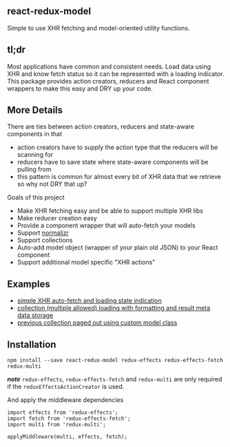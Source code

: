 react-redux-model
----------------
Simple to use XHR fetching and model-oriented utility functions.

## tl;dr
Most applications have common and consistent needs.  Load data using XHR and know fetch status so it can be represented with a loading indicator.  This package provides action creators, reducers and React component wrappers to make this easy and DRY up your code.

## More Details
There are ties between action creators, reducers and state-aware components in that

* action creators have to supply the action type that the reducers will be scanning for
* reducers have to save state where state-aware components will be pulling from
* this pattern is common for almost every bit of XHR data that we retrieve so why not DRY that up?

Goals of this project

* Make XHR fetching easy and be able to support multiple XHR libs
* Make reducer creation easy
* Provide a component wrapper that will auto-fetch your models
* Support [normalizr](https://github.com/paularmstrong/normalizr)
* Support collections
* Auto-add model object (wrapper of your plain old JSON) to your React component
* Support additional model specific "XHR actions"

## Examples

* [simple XHR auto-fetch and loading state indication](./examples/01-github-profile-viewer/lib/profile-page)
* [collection (multiple allowed) loading with formatting and result meta data storage](./examples/02-github-profile-search/lib/search-page)
* [previous collection paged out using custom model class](./examples/03-github-paged-profile-search/lib/search-page)

## Installation
```
npm install --save react-redux-model redux-effects redux-effects-fetch redux-multi
```
***note*** `redux-effects`, `redux-effects-fetch` and `redux-multi` are only required if the `reduxEffectsActionCreator` is used.

And apply the middleware dependencies
```
import effects from 'redux-effects';
import fetch from 'redux-effects-fetch';
import multi from 'redux-multi';

applyMiddleware(multi, effects, fetch);
```
